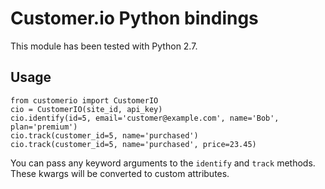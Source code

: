 # Customer.io Python bindings

This module has been tested with Python 2.7.

## Usage

	from customerio import CustomerIO
	cio = CustomerIO(site_id, api_key)
	cio.identify(id=5, email='customer@example.com', name='Bob', plan='premium')
	cio.track(customer_id=5, name='purchased')
	cio.track(customer_id=5, name='purchased', price=23.45)

You can pass any keyword arguments to the `identify` and `track` methods. These kwargs will be converted to custom attributes.